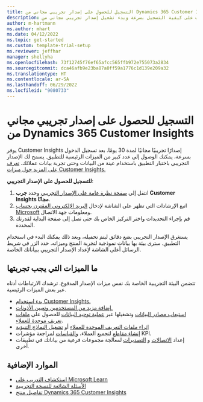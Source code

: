```yaml
---
title: التسجيل للحصول على إصدار تجريبي مجاني من Dynamics 365 Customer Insights
description: تعرف على كيفية التسجيل بسرعة وبدء تشغيل إصدار تجريبي مجاني من Customer Insights. استكشف التطبيق وابحث عن المزيد من موارد التعلم.
author: m-hartmann
ms.author: mhart
ms.date: 04/12/2022
ms.topic: get-started
ms.custom: template-trial-setup
ms.reviewer: jeffhar
manager: shellyha
ms.openlocfilehash: 73f12745f76ef65afcc565ffb972e755073a2834
ms.sourcegitcommit: dca46afb9e23ba87a0ff59a1776c1d139e209a32
ms.translationtype: HT
ms.contentlocale: ar-SA
ms.lasthandoff: 06/29/2022
ms.locfileid: "9080733"
---
```

# <a name="sign-up-for-a-free-dynamics-365-customer-insights-trial"></a>التسجيل للحصول على إصدار تجريبي مجاني من Dynamics 365 Customer Insights

يوفر Customer Insights إصدارًا تجريبيًا مجانيًا لمدة 30 يومًا. بعد تسجيل الدخول بسرعة، يمكنك الوصول إلى عدد كبير من الميزات الرئيسية للتطبيق. يسمح لك الإصدار التجريبي باختبار التطبيق باستخدام عينة من البيانات وحتى تجربة بيانات عملائك. [تعرف على المزيد حول ميزات Customer Insights.](overview.md)

**للتسجيل للحصول على الإصدار التجريبي**:

1. انتقل إلى [صفحة نظرة عامة على الإصدار التجريبي](https://dynamics.microsoft.com/ai/customer-insights/) وحدد **جرب Customer Insights مجانًا**.
1. اتبع الإرشادات التي تظهر على الشاشة لإدخال [البريد الإلكتروني المقترن بحساب Microsoft](https://support.microsoft.com/windows/what-is-a-microsoft-account-4a7c48e9-ff5a-e9c6-5a5c-1a57d66c3bfa) ومعلومات جهة الاتصال.
1. قم بإجراء التحديدات واختر التركيز الخاص بك حتى تصل إلى صفحة البداية لقدرتك المحددة.

يستغرق الإصدار التجريبي بضع دقائق ليتم تحميله، وبعد ذلك يمكنك البدء في استخدام التطبيق. سترى بيئة بها بيانات نموذجية لتجربة المنتج وميزاته. حدد الزر في شريط الرسائل أعلى الشاشة لإعداد الإصدار التجريبي ببياناتك الخاصة.

## <a name="what-to-try"></a>ما الميزات التي يجب تجربتها

تتضمن البيئة التجريبية الخاصة بك نفس ميزات الإصدار المدفوع. ترشدك الارتباطات أدناه عبر بعض الميزات الرئيسية.

- [بدء استخدام Customer Insights.](get-started.md)
- [إضافة مزيد من المستخدمين وتعيين الأذونات.](permissions.md)
- [استيعاب مصادر البيانات](data-sources.md) وتشغيلها عبر [عملية توحيد البيانات](data-unification.md) للحصول على [ملفات تعريف موحدة للعملاء](customer-profiles.md).
- [إثراء ملفات التعريف الموحدة للعملاء](enrichment-hub.md) أو [تشغيل النماذج التنبؤية](predictions-overview.md)
- [إنشاء مقاطع](segments.md) لتجميع العملاء، و[القياسات](measures.md) لمراجعة مؤشرات KPI.
- إعداد [الاتصالات](connections.md) و [التصديرات](export-destinations.md) لمعالجة مجموعات فرعية من بياناتك في تطبيقات أخرى.

## <a name="additional-resources"></a>الموارد الإضافية

- [استكشاف التدريب على Microsoft Learn](/learn/browse/?filter-products=dynamics-dynamics-cust-insights)
- [الأسئلة الشائعة للنسخة التجريبية](trial-faq.md)
- [تفاصيل منتج Dynamics 365 Customer Insights](https://dynamics.microsoft.com/ai/customer-insights/)
